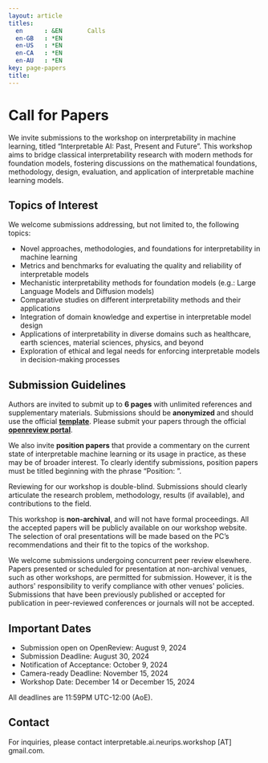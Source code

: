 ```yaml
---
layout: article
titles:
  en      : &EN       Calls
  en-GB   : *EN
  en-US   : *EN
  en-CA   : *EN
  en-AU   : *EN
key: page-papers
title:
---
```


<style>
.article__header h1 {
    display: none;
}
</style>

# Call for Papers
We invite submissions to the workshop on interpretability in machine learning, titled “Interpretable AI: Past, Present and Future”. This workshop aims to bridge classical interpretability research with modern methods for foundation models, fostering discussions on the mathematical foundations, methodology, design, evaluation, and application of interpretable machine learning models.

## Topics of Interest
We welcome submissions addressing, but not limited to, the following topics:
- Novel approaches, methodologies, and foundations for interpretability in machine learning
- Metrics and benchmarks for evaluating the quality and reliability of interpretable models
- Mechanistic interpretability methods for foundation models (e.g.: Large Language Models and Diffusion models)
- Comparative studies on different interpretability methods and their applications
- Integration of domain knowledge and expertise in interpretable model design
- Applications of interpretability in diverse domains such as healthcare, earth sciences, material sciences, physics, and beyond
- Exploration of ethical and legal needs for enforcing interpretable models in decision-making processes

## Submission Guidelines
Authors are invited to submit up to **6 pages** with unlimited references and supplementary materials. Submissions should be **anonymized** and should use the official [**template**](https://www.overleaf.com/read/vjqdmrbfmppm#f22612). Please submit your papers through the official [**openreview portal**](https://openreview.net/group?id=NeurIPS.cc/2024/Workshop/IAI_Workshop).

We also invite **position papers** that provide a commentary on the current state of interpretable machine learning or its usage in practice, as these may be of broader interest. To clearly identify submissions, position papers must be titled beginning with the phrase “Position: <Paper title>”.

Reviewing for our workshop is double-blind. Submissions should clearly articulate the research problem, methodology, results (if available), and contributions to the field. 

This workshop is **non-archival**, and will not have formal proceedings. All the accepted papers will be publicly available on our workshop website. The selection of oral presentations will be made based on the PC’s recommendations and their fit to the topics of the workshop. 

We welcome submissions undergoing concurrent peer review elsewhere. Papers presented or scheduled for presentation at non-archival venues, such as other workshops, are permitted for submission. However, it is the authors' responsibility to verify compliance with other venues' policies. Submissions that have been previously published or accepted for publication in peer-reviewed conferences or journals will not be accepted. 

## Important Dates
- Submission open on OpenReview: August 9, 2024
- Submission Deadline: August 30, 2024
- Notification of Acceptance: October 9, 2024
- Camera-ready Deadline: November 15, 2024
- Workshop Date: December 14 or December 15, 2024

All deadlines are 11:59PM UTC-12:00 (AoE).

## Contact
For inquiries, please contact interpretable.ai.neurips.workshop [AT] gmail.com.
